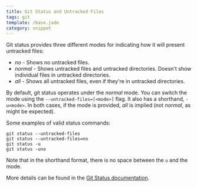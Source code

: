 ```yaml
---
title: Git Status and Untracked Files
tags: git
template: /base.jade
category: snippet
---
```


Git status provides three different modes for indicating how it will present untracked files:

* _no_ - Shows no untracked files.
* _normal_ - Shows untracked files and untracked directories. Doesn't show individual files in untracked directories.
* _all_ - Shows all untracked files, even if they're in untracked directories.

By default, git status operates under the _normal_ mode. You can switch the mode using the `--untracked-files=[<mode>]` flag. It also has a shorthand, `-u<mode>`. In both cases, if the mode is provided, _all_ is implied (not _normal_, as might be expected).

Some examples of valid status commands:

```
git status --untracked-files
git status --untracked-files=no
git status -u
git status -uno
```

Note that in the shorthand format, there is no space between the `u` and the mode.

More details can be found in the [Git Status documentation](https://git-scm.com/docs/git-status).
